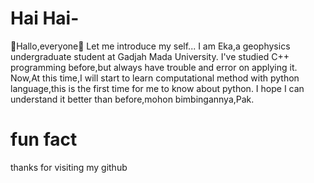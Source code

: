# Hai Hai-
👏Hallo,everyone👏
Let me introduce my self...
I am Eka,a geophysics undergraduate student at Gadjah Mada University.
I've studied C++ programming before,but always have trouble and error on applying it.
Now,At this time,I will start to learn computational method with python language,this is the first time for me to know about python.
I hope I can understand it better than before,mohon bimbingannya,Pak.
# fun fact


thanks for visiting my github
